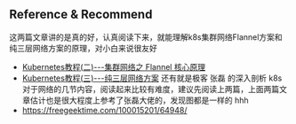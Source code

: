 
## Reference & Recommend

这两篇文章讲的是真的好，认真阅读下来，就能理解k8s集群网络Flannel方案和纯三层网络方案的原理，对小白来说很友好
- [Kubernetes教程(二)---集群网络之 Flannel 核心原理](https://www.lixueduan.com/posts/kubernetes/02-cluster-network/)
- [Kubernetes教程(三)---纯三层网络方案](https://www.lixueduan.com/posts/kubernetes/03-pure-layer-3-network/)
还有就是极客 张磊 的深入剖析 k8s 对于网络的几节内容，阅读起来比较有难度，建议先阅读上两篇，上面两篇文章估计也是很大程度上参考了张磊大佬的，发现图都是一样的 hhh
- https://freegeektime.com/100015201/64948/


